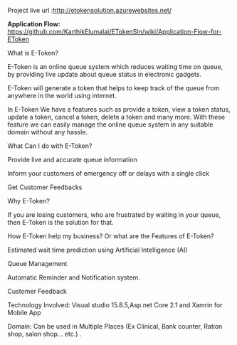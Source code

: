 Project live url :http://etokensolution.azurewebsites.net/

**Application Flow:** https://github.com/KarthikElumalai/ETokenSln/wiki/Application-Flow-for-EToken

What is E-Token?

E-Token is an online queue system which reduces waiting time on queue, by providing live update about queue status in electronic gadgets.

E-Token will generate a token that helps to keep track of the queue from anywhere in the world using internet.

In E-Token We have a features such as provide a token, view a token status,  update a token, cancel a token, delete a token and many more. With these feature we can easily manage the online queue system in any suitable domain without any hassle.



What Can I do with E-Token?

Provide live and accurate queue information

Inform your customers of emergency off or delays with a single click

Get Customer Feedbacks
            
Why E-Token?

If you are losing customers, who are frustrated by waiting in your queue, then E-Token is the solution for that.
 
How E-Token help my business? Or what are the Features of E-Token?

Estimated wait time prediction using Artificial Intelligence (AI)

Queue Management

Automatic Reminder and Notification system.

Customer Feedback


Technology Involved: Visual studio 15.8.5,Asp.net Core 2.1 and Xamrin for Mobile App

Domain: Can be used in Multiple Places (Ex Clinical, Bank counter, Ration shop, salon shop... etc.)
.
